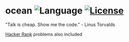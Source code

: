 # ocean ![Language](https://img.shields.io/badge/language-Python%20%2F%20JavaScript-ff69b4.svg) [![License](https://img.shields.io/badge/license-MIT-blue.svg)](https://github.com/jeffminsungkim/ocean/blob/master/LICENSE)

"Talk is cheap. Show me the code." - Linus Torvalds

[Hacker Rank](https://www.hackerrank.com/) problems also included